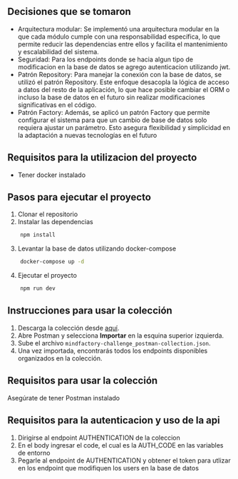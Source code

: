 ## Decisiones que se tomaron

- Arquitectura modular: Se implementó una arquitectura modular en la que cada módulo cumple con una responsabilidad específica, lo que permite reducir las dependencias entre ellos y facilita el mantenimiento y escalabilidad del sistema.
- Seguridad: Para los endpoints donde se hacia algun tipo de modificacion en la base de datos se agrego autenticacion utilizando jwt.
- Patrón Repository: Para manejar la conexión con la base de datos, se utilizó el patrón Repository. Este enfoque desacopla la lógica de acceso a datos del resto de la aplicación, lo que hace posible cambiar el ORM o incluso la base de datos en el futuro sin realizar modificaciones significativas en el código.
- Patrón Factory: Además, se aplicó un patrón Factory que permite configurar el sistema para que un cambio de base de datos solo requiera ajustar un parámetro. Esto asegura flexibilidad y simplicidad en la adaptación a nuevas tecnologías en el futuro

## Requisitos para la utilizacion del proyecto

- Tener docker instalado

## Pasos para ejecutar el proyecto

1. Clonar el repositorio
2. Instalar las dependencias

```bash
    npm install
```

3. Levantar la base de datos utilizando docker-compose

```bash
    docker-compose up -d
```

4. Ejecutar el proyecto

```bash
    npm run dev
```

## Instrucciones para usar la colección

1. Descarga la colección desde [aquí](./mindfactory-challenge_postman-collection.json).
2. Abre Postman y selecciona **Importar** en la esquina superior izquierda.
3. Sube el archivo `mindfactory-challenge_postman-collection.json`.
4. Una vez importada, encontrarás todos los endpoints disponibles organizados en la colección.

## Requisitos para usar la colección

Asegúrate de tener Postman instalado

## Requisitos para la autenticacion y uso de la api

1. Dirigirse al endpoint AUTHENTICATION de la coleccion
2. En el body ingresar el code, el cual es la AUTH_CODE en las variables de entorno
3. Pegarle al endpoint de AUTHENTICATION y obtener el token para utlizar en los endpoint que modifiquen los users en la base de datos
